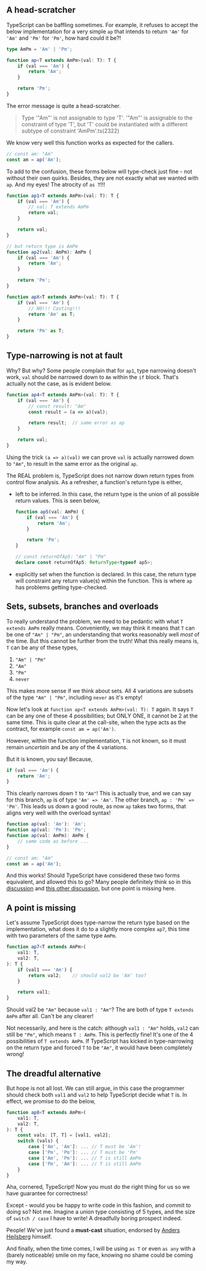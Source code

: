 ## A head-scratcher

TypeScript can be baffling sometimes. For example, it refuses to accept the below implementation for a very simple `ap` that intends to return `'Am'` for `'Am'` and `'Pm'` for `'Pm'`, how hard could it be?!

```TypeScript
type AmPm = 'Am' | 'Pm';

function ap<T extends AmPm>(val: T): T {
    if (val === 'Am') {
        return 'Am';
    }

    return 'Pm';
}
```

The error message is quite a head-scratcher.

> Type '"Am"' is not assignable to type 'T'.
> '"Am"' is assignable to the constraint of type 'T', but 'T' could be instantiated with a different subtype of constraint 'AmPm'.ts(2322)

We know very well this function works as expected for the callers.

```TypeScript
// const am: "Am"
const am = ap('Am');
```

To add to the confusion, these forms below will type-check just fine - not without their own quirks. Besides, they are not exactly what we wanted with `ap`. And my eyes! The atrocity of `as T`!!!

```TypeScript
function ap1<T extends AmPm>(val: T): T {
    if (val === 'Am') {
        // val: T extends AmPm
        return val; 
    }

    return val;
}

// but return type is AmPm
function ap2(val: AmPm): AmPm {
    if (val === 'Am') {
        return 'Am';
    }

    return 'Pm';
}

function apX<T extends AmPm>(val: T): T {
    if (val === 'Am') {
        // NO!!! Casting!!!
        return 'Am' as T;
    }

    return 'Pm' as T;
}
```

## Type-narrowing is not at fault

Why? But why? Some people complain that for `ap1`, type narrowing doesn't work, `val` should be narrowed down to `Am` within the `if` block. That's actually not the case, as is evident below.

```TypeScript
function ap4<T extends AmPm>(val: T): T {
    if (val === 'Am') {
        // const result: "Am"
        const result = (a => a)(val);

        return result;  // same error as ap
    }

    return val;
}
```

Using the trick `(a => a)(val)` we can prove `val` is actually narrowed down to `"Am"`, to result in the same error as the original `ap`.

The REAL problem is, TypeScript does not narrow down return types from control flow analysis. As a refresher, a function's return type is either,

* left to be inferred. In this case, the return type is the union of all possible return values. This is seen below,

    ```TypeScript
    function ap5(val: AmPm) {
        if (val === 'Am') {
            return 'Am';
        }

        return 'Pm';
    }

    // const returnOfAp5: "Am" | "Pm"
    declare const returnOfAp5: ReturnType<typeof ap5>;
    ```

* explicitly set when the function is declared. In this case, the return type will constraint any return value(s) within the function. This is where `ap` has problems getting type-checked.

## Sets, subsets, branches and overloads

To really understand the problem, we need to be pedantic with what `T extends AmPm` really means. Conveniently, we may think it means that `T` can be one of `"Am" | "Pm"`, an understanding that works reasonably well *most* of the time. But this cannot be further from the truth! What this really means is, `T` can be any of these types,

1. `"Am" | "Pm"`
2. `"Am"`
3. `"Pm"`
4. `never`


This makes more sense if we think about sets. All 4 variations are subsets of the type `"Am" | "Pm"`, including `never` as it's empty!

Now let's look at `function ap<T extends AmPm>(val: T): T` again. It says `T` can be any one of these 4 possibilities; but ONLY ONE, it cannot be 2 at the same time. This is quite clear at the call-site, when the type acts as the contract, for example `const am = ap('Am')`.

However, within the function implementation, `T` is not known, so it must remain *uncertain* and be any of the 4 variations.

But it is known, you say! Because,

```TypeScript
if (val === 'Am') {
    return 'Am';
}
```

This clearly narrows down `T` to `"Am"`! This is actually true, and we can say for this branch, `ap` is of type `'Am' => 'Am'`. The other branch, `ap : 'Pm' => 'Pm'`. This leads us down a good route, as now `ap` takes two forms, that aligns very well with the overload syntax!

```TypeScript
function ap(val: 'Am'): 'Am';
function ap(val: 'Pm'): 'Pm';
function ap(val: AmPm): AmPm {
    // same code as before ...
}

// const am: "Am"
const am = ap('Am');
```

And this works! Should TypeScript have considered these two forms equivalent, and allowed this to go? Many people definitely think so in this [discussion](https://github.com/microsoft/TypeScript/issues/24929) and [this other discussion](https://github.com/microsoft/TypeScript/issues/22735), but one point is missing here.

## A point is missing

Let's assume TypeScript does type-narrow the return type based on the implementation, what does it do to a slightly more complex `ap7`, this time with two parameters of the same type `AmPm`.

```TypeScript
function ap7<T extends AmPm>(
    val1: T,
    val2: T,
): T {
    if (val1 === 'Am') {
        return val2;    // should val2 be 'Am' too?
    }

    return val1;
}
```

Should val2 be `"Am"` because `val1 : "Am"`? The are both of type `T extends AmPm` after all. Can't be any clearer!

Not necessarily, and here is the catch: although `val1 : "Am"` holds, `val2` can still be `"Pm"`, which means `T : AmPm`. This is perfectly fine! It's one of the 4 possibilities of `T extends AmPm`. If TypeScript has kicked in type-narrowing on the return type and forced `T` to be `"Am"`, it would have been completely wrong!

## The dreadful alternative

But hope is not all lost. We can still argue, in this case the programmer should check both `val1` and `val2` to help TypeScript decide what `T` is. In effect, we promise to do the below,

```TypeScript
function ap8<T extends AmPm>(
    val1: T,
    val2: T,
): T {
    const vals: [T, T] = [val1, val2];
    switch (vals) {
        case ['Am', 'Am']: ... // T must be 'Am'!
        case ['Pm', 'Pm']: ... // T must be 'Pm'
        case ['Am', 'Pm']: ... // T is still AmPm
        case ['Pm', 'Am']: ... // T is still AmPm
    }
}
```

Aha, cornered, TypeScript! Now you must do the right thing for us so we have guarantee for correctness! 

Except - would you be happy to write code in this fashion, and commit to doing so? Not me. Imagine a union type consisting of 5 types, and the size of `switch / case` I have to write! A dreadfully boring prospect indeed. 

People! We've just found a **must-cast** situation, endorsed by [Anders Hejlsberg](https://github.com/microsoft/TypeScript/issues/22735#issuecomment-374817151) himself.

And finally, when the time comes, I will be using `as T` or even `as any` with a (barely noticeable) smile on my face, knowing no shame could be coming my way.